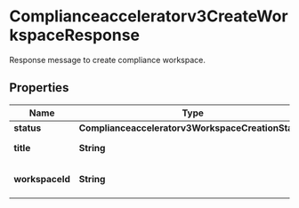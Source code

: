 

# Complianceacceleratorv3CreateWorkspaceResponse

Response message to create compliance workspace.

## Properties

| Name | Type | Description | Notes |
|------------ | ------------- | ------------- | -------------|
|**status** | **Complianceacceleratorv3WorkspaceCreationStatus** |  |  [optional] |
|**title** | **String** | More info of the step. |  [optional] |
|**workspaceId** | **String** | The id of the workspace. |  [optional] |



